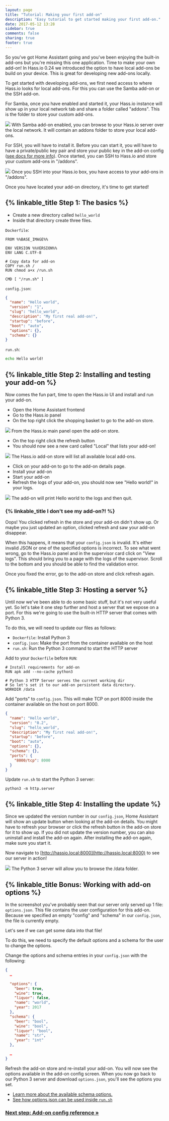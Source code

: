 ```yaml
---
layout: page
title: "Tutorial: Making your first add-on"
description: "Easy tutorial to get started making your first add-on."
date: 2017-05-12 13:28
sidebar: true
comments: false
sharing: true
footer: true
---
```


So you've got Home Assistant going and you've been enjoying the built-in add-ons but you're missing this one application. Time to make your own add-on! In Hass.io 0.24 we introduced the option to have local add-ons be build on your device. This is great for developing new add-ons locally.

To get started with developing add-ons, we first need access to where Hass.io looks for local add-ons. For this you can use the Samba add-on or the SSH add-on.

For Samba, once you have enabled and started it, your Hass.io instance will show up in your local network tab and share a folder called "addons". This is the folder to store your custom add-ons.

<p class='img'>
<img src='/images/hassio/tutorial/samba.png' />
With Samba add-on enabled, you can browse to your Hass.io server over the local network. It will contain an addons folder to store your local add-ons.
</p>

For SSH, you will have to install it. Before you can start it, you will have to have a private/public key pair and store your public key in the add-on config ([see docs for more info][ssh]). Once started, you can SSH to Hass.io and store your custom add-ons in "/addons".

<p class='img'>
<img src='/images/hassio/tutorial/ssh.png' />
Once you SSH into your Hass.io box, you have access to your add-ons in "/addons".
</p>

Once you have located your add-on directory, it's time to get started!

[ssh]: /addons/ssh/

## {% linkable_title Step 1: The basics %}

 - Create a new directory called `hello_world`
 - Inside that directory create three files.

`Dockerfile`:
```
FROM %%BASE_IMAGE%%

ENV VERSION %%VERSION%%
ENV LANG C.UTF-8

# Copy data for add-on
COPY run.sh /
RUN chmod a+x /run.sh

CMD [ "/run.sh" ]
```

`config.json`:
```json
{
  "name": "Hello world",
  "version": "1",
  "slug": "hello_world",
  "description": "My first real add-on!",
  "startup": "before",
  "boot": "auto",
  "options": {},
  "schema": {}
}
```

`run.sh`:
```bash
echo Hello world!
```

## {% linkable_title Step 2: Installing and testing your add-on %}

Now comes the fun part, time to open the Hass.io UI and install and run your add-on.

 - Open the Home Assistant frontend
 - Go to the Hass.io panel
 - On the top right click the shopping basket to go to the add-on store.

<p class='img'>
<img src='/images/hassio/screenshots/main_panel_store_icon.png' />
From the Hass.io main panel open the add-on store.
</p>

 - On the top right click the refresh button
 - You should now see a new card called "Local" that lists your add-on!

<p class='img'>
<img src='/images/hassio/screenshots/local_repository.png' />
The Hass.io add-on store will list all available local add-ons.
</p>

 - Click on your add-on to go to the add-on details page.
 - Install your add-on
 - Start your add-on
 - Refresh the logs of your add-on, you should now see "Hello world!" in your logs.

<p class='img'>
<img src='/images/hassio/tutorial/addon_hello_world_logs.png' />
The add-on will print Hello world to the logs and then quit.
</p>

### {% linkable_title I don't see my add-on?! %}

Oops! You clicked refresh in the store and your add-on didn't show up. Or maybe you just updated an option, clicked refresh and saw your add-on disappear.

When this happens, it means that your `config.json` is invalid. It's either invalid JSON or one of the specified options is incorrect. To see what went wrong, go to the Hass.io panel and in the supervisor card click on "View logs". This should bring you to a page with the logs of the supervisor. Scroll to the bottom and you should be able to find the validation error.

Once you fixed the error, go to the add-on store and click refresh again.

## {% linkable_title Step 3: Hosting a server %}

Until now we've been able to do some basic stuff, but it's not very useful yet. So let's take it one step further and host a server that we expose on a port. For this we're going to use the built-in HTTP server that comes with Python 3.

To do this, we will need to update our files as follows:

 - `Dockerfile`: Install Python 3
 - `config.json`: Make the port from the container available on the host
 - `run.sh`: Run the Python 3 command to start the HTTP server

Add to your `Dockerfile` before `RUN`:

```
# Install requirements for add-on
RUN apk add --no-cache python3

# Python 3 HTTP Server serves the current working dir
# So let's set it to our add-on persistent data directory.
WORKDIR /data
```

Add "ports" to `config.json`. This will make TCP on port 8000 inside the container available on the host on port 8000.

```json
{
  "name": "Hello world",
  "version": "0.2",
  "slug": "hello_world",
  "description": "My first real add-on!",
  "startup": "before",
  "boot": "auto",
  "options": {},
  "schema": {},
  "ports": {
    "8000/tcp": 8000
  }
}
```

Update `run.sh` to start the Python 3 server:

```
python3 -m http.server
```

## {% linkable_title Step 4: Installing the update %}

Since we updated the version number in our `config.json`, Home Assistant will show an update button when looking at the add-on details. You might have to refresh your browser or click the refresh button in the add-on store for it to show up. If you did not update the version number, you can also uninstall and install the add-on again. After installing the add-on again, make sure you start it.

Now navigate to [http://hassio.local:8000](http://hassio.local:8000) to see our server in action!

<p class='img'>
<img src='/images/hassio/tutorial/python3-http-server.png' />
The Python 3 server will allow you to browse the /data folder.
</p>

## {% linkable_title Bonus: Working with add-on options %}

In the screenshot you've probably seen that our server only served up 1 file: `options.json`. This file contains the user configuration for this add-on. Because we specified an empty "config" and "schema" in our `config.json`, the file is currently empty.

Let's see if we can get some data into that file!

To do this, we need to specify the default options and a schema for the user to change the options.

Change the options and schema entries in your `config.json` with the following:

```json
{
  …

  "options": {
    "beer": true,
    "wine": true,
    "liquor": false,
    "name": "world",
    "year": 2017
  },
  "schema": {
    "beer": "bool",
    "wine": "bool",
    "liquor": "bool",
    "name": "str",
    "year": "int"
  },

  …
}
```

Refresh the add-on store and re-install your add-on. You will now see the options available in the add-on config screen. When you now go back to our Python 3 server and download `options.json`, you'll see the options you set.

 - [Learn more about the available schema options.](/hassio/addon_config/#options--schema)
 - [See how options.json can be used inside `run.sh`](https://github.com/home-assistant/hassio-addons/blob/master/mosquitto/run.sh#L4-L6)

### [Next step: Add-on config reference &raquo;](/hassio/addon_config/)
